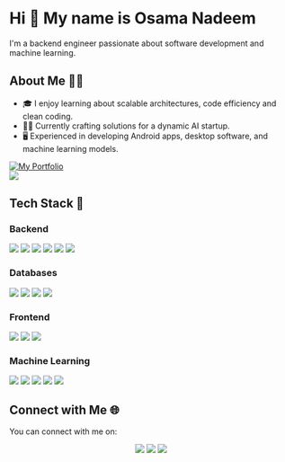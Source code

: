 # Hi 👋 My name is Osama Nadeem

I'm a backend engineer passionate about software development and machine learning.

## About Me 👨‍💼
- 🎓 I enjoy learning about scalable architectures, code efficiency and clean coding.
- 👨‍🔬 Currently crafting solutions for a dynamic AI startup.
- 🖥️ Experienced in developing Android apps, desktop software, and machine learning models.

<a href="https://drive.google.com/drive/u/0/folders/1XdhM9yOfuVOmhoTa263vVXIpdhg6zyIt">
<img src="https://img.shields.io/badge/my_portfolio-000?style=for-the-badge&logo=ko-fi&logoColor=white" alt="My Portfolio"/></a> <br/>
<img src="https://komarev.com/ghpvc/?username=osamanadeem9&&style=flat-square" align="center" />

## Tech Stack 🚀

### Backend 
<p>
   <img src="https://img.shields.io/badge/-Django-092E20?logo=django&logoColor=white"/>
   <img src="https://img.shields.io/badge/Flask-%230d7963?logo=flask&logoColor=white"/>
   <img src="https://img.shields.io/badge/-Node.js-43853D?logo=node.js&logoColor=white"/>
   <img src="https://img.shields.io/badge/-Spring-236DB33F?logo=spring&logoColor=white"/>
   <img src="https://img.shields.io/badge/Docker-%23099cec?logo=docker&logoColor=white"/>
   <img src="https://img.shields.io/badge/-AWS-%23FF9900?style=flat&logo=amazon-aws&logoColor=white"/>
</p>

### Databases 
<p>
   <img src="https://img.shields.io/badge/PostgreSQL-%23336791?logo=postgresql&logoColor=white"/>
   <img src="https://img.shields.io/badge/Redis-%23922626?logo=redis&logoColor=white"/>
   <img src="https://img.shields.io/badge/MySQL-%234479a1?logo=mysql&logoColor=white"/>
   <img src="https://img.shields.io/badge/Firebase-%23ffc928?logo=firebase&logoColor=white"/>
</p>

### Frontend
<p>
  <img src="https://img.shields.io/badge/JavaScript-%23f0dc4e?logo=javascript&logoColor=white"/>
  <img src="https://img.shields.io/badge/-React-61DAFB?style=flat&logo=react&logoColor=white"/>
  <img src="https://img.shields.io/badge/-Bootstrap-7952B3?style=flat&logo=bootstrap&logoColor=white"/>
 
</p>

### Machine Learning
<p>
  <img src="https://img.shields.io/badge/TensorFlow-%23FF6F00.svg?style=flat&logo=TensorFlow&logoColor=white" />
  <img src="https://img.shields.io/badge/Keras-%23d10000?logo=keras&logoColor=white" />
  <img src="https://img.shields.io/badge/OpenCV-%23white.svg?style=flat&logo=opencv&logoColor=white"/>
  <img src="https://img.shields.io/badge/Pandas-%23130754?logo=pandas&logoColor=white"/>
  <img src="https://img.shields.io/badge/-scikit--learn-F7931E?style=flat&logo=scikit-learn&logoColor=white"/>
</p>

## Connect with Me 🌐

You can connect with me on:
<p align="center">
  <a href="https://www.linkedin.com/in/osamanadeem9"><img src="https://img.icons8.com/fluent/48/000000/linkedin.png"/></a>
  <a href="https://www.instagram.com/osama.nadeem8"><img src="https://img.icons8.com/fluent/48/000000/instagram-new.png"/></a>
  <a href="mailto:osama.nadeem8@hotmail.com"><img src="https://img.icons8.com/fluency/48/secured-letter.png"/></a>
   
</p>
